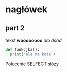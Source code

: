 # nagłówek
## part 2

tekst **woooooooo** lub _dsad_

```python
def funkcjka():
  print('ala ma kota')
```

Polecenie SELFECT słóży 
